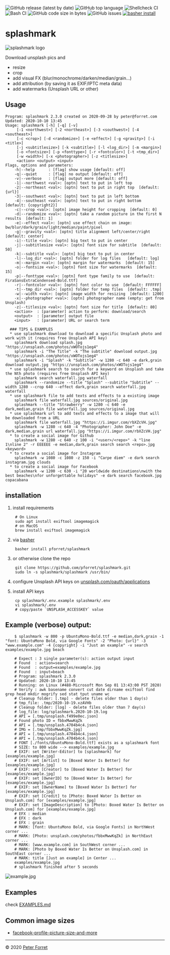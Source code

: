 ![GitHub release (latest by date)](https://img.shields.io/github/v/release/pforret/splashmark)
![GitHub top language](https://img.shields.io/github/languages/top/pforret/splashmark)
![Shellcheck CI](https://github.com/pforret/splashmark/workflows/Shellcheck%20CI/badge.svg) 
![Bash CI](https://github.com/pforret/splashmark/workflows/Bash%20CI/badge.svg)
![GitHub code size in bytes](https://img.shields.io/github/languages/code-size/pforret/splashmark)
![GitHub issues](https://img.shields.io/github/issues-raw/pforret/splashmark)
[![basher install](https://img.shields.io/badge/basher-install-white?logo=gnu-bash&style=flat)](https://basher.gitparade.com/package/)

# splashmark

![splashmark logo](assets/splash.jpg)

Download unsplash pics and
* resize
* crop
* add visual FX (blur/monochrome/darken/median/grain...)
* add attribution (by saving it as EXIF/IPTC meta data)
* add watermarks (Unsplash URL or other)


## Usage

    Program: splashmark 2.3.0 created on 2020-09-28 by peter@forret.com
    Updated: 2020-10-10 13:45
    Usage: splashmark [-h] [-q] [-v] 
         [-1 <northwest>] [-2 <northeast>] [-3 <southwest>] [-4 <southeast>] 
         [-c <crop>] [-d <randomize>] [-e <effect>] [-g <gravity>] [-i <title>] 
         [-j <subtitlesize>] [-k <subtitle>] [-l <log_dir>] [-m <margin>] 
         [-o <fontsize>] [-p <fonttype>] [-r <fontcolor>] [-t <tmp_dir>] 
         [-w <width>] [-x <photographer>] [-z <titlesize>] 
         <action> <output> <input>
    Flags, options and parameters:
        -h|--help      : [flag] show usage [default: off]
        -q|--quiet     : [flag] no output [default: off]
        -v|--verbose   : [flag] output more [default: off]
        -1|--northwest <val>: [optn] text to put in left top
        -2|--northeast <val>: [optn] text to put in right top  [default: {url}]
        -3|--southwest <val>: [optn] text to put in left bottom
        -4|--southeast <val>: [optn] text to put in right bottom  [default: {copyright2}]
        -c|--crop <val>: [optn] image height for cropping  [default: 0]
        -d|--randomize <val>: [optn] take a random picture in the first N results  [default: 1]
        -e|--effect <val>: [optn] use effect chain on image: bw/blur/dark/grain/light/median/paint/pixel
        -g|--gravity <val>: [optn] title alignment left/center/right  [default: center]
        -i|--title <val>: [optn] big text to put in center
        -j|--subtitlesize <val>: [optn] font size for subtitle  [default: 50]
        -k|--subtitle <val>: [optn] big text to put in center
        -l|--log_dir <val>: [optn] folder for log files   [default: log]
        -m|--margin <val>: [optn] margin for watermarks  [default: 15]
        -o|--fontsize <val>: [optn] font size for watermarks  [default: 15]
        -p|--fonttype <val>: [optn] font type family to use  [default: FiraSansExtraCondensed-Bold.ttf]
        -r|--fontcolor <val>: [optn] font color to use  [default: FFFFFF]
        -t|--tmp_dir <val>: [optn] folder for temp files  [default: .tmp]
        -w|--width <val>: [optn] image width for resizing  [default: 1200]
        -x|--photographer <val>: [optn] photographer name (empty: get from Unsplash)
        -z|--titlesize <val>: [optn] font size for title  [default: 80]
        <action>  : [parameter] action to perform: download/search
        <output>  : [parameter] output file
        <input>   : [parameter] URL or search term

      ### TIPS & EXAMPLES
      * use splashmark download to download a specific Unsplash photo and work with it (requires free Unsplash API key)
        splashmark download splash.jpg "https://unsplash.com/photos/xWOTojs1eg4"
        splashmark -i "The Title" -k "The subtitle" download output.jpg "https://unsplash.com/photos/xWOTojs1eg4"
        splashmark -i "Splash" -k "Subtitle" -w 1280 -c 640 -e dark,grain download output.jpg "https://unsplash.com/photos/xWOTojs1eg4"
      * use splashmark search to search for a keyword on Unsplash and take the Nth photo (requires free Unsplash API key)
        splashmark search waterfall.jpg waterfall
        splashmark --randomize --title "Splash" --subtitle "Subtitle" --width 1280 --crop 640 --effect dark,grain search waterfall.jpg waterfall
      * use splashmark file to add texts and effects to a existing image
        splashmark file waterfall.jpg sources/original.jpg
        splashmark --title "Strawberry" -w 1280 -c 640 -e dark,median,grain file waterfall.jpg sources/original.jpg
      * use splashmark url to add texts and effects to a image that will be downloaded from a URL
        splashmark file waterfall.jpg "https://i.imgur.com/rbXZcVH.jpg"
        splashmark -w 1280 -c 640 -4 "Photographer: John Doe" -e dark,median,grain url waterfall.jpg "https://i.imgur.com/rbXZcVH.jpg"
      * to create a social image for Github
        splashmark -w 1280 -c 640 -z 100 -i "<user>/<repo>" -k "line 1\nline 2" -r EEEEEE -e median,dark,grain search search <repo>.jpg <keyword>
      * to create a social image for Instagram
        splashmark -w 1080 -c 1080 -z 150 -i "Carpe diem" -e dark search instagram.jpg clouds
      * to create a social image for Facebook
        splashmark -w 1200 -c 630 -i "20 worldwide destinations\nwith the best beaches\nfor unforgettable holidays" -e dark search facebook.jpg copacabana

## installation

1. install requirements

        # On Linux
        sudo apt install exiftool imagemagick
        # on MacOS
        brew install exiftool imagemagick

2. via [basher](https://github.com/basherpm/basher)

        basher install pforret/splashmark
        
2. or otherwise clone the repo

        git clone https://github.com/pforret/splashmark.git
        sudo ln -s splashmark/splashmark /usr/bin/
        
3. configure Unsplash API keys on [unsplash.com/oauth/applications](https://unsplash.com/oauth/applications)

4. install API keys

        cp splashmark/.env.example splashmark/.env
        vi splashmark/.env
        # copy/paste `UNSPLASH_ACCESSKEY` value
 
## Example (verbose) output:

        $ splashmark -w 800 -p UbuntuMono-Bold.ttf -e median,dark,grain -1 "font: UbuntuMono Bold, via Google Fonts" -2 "Photo: {url}" -3 "www.example.com" -4 {copyright} -i "Just an example" -v search examples/example.jpg beach
        
        # Expect : 3 single parameter(s): action output input 
        # Found  : action=search 
        # Found  : output=examples/example.jpg 
        # Found  : input=beach 
        # Program: splashmark 2.3.0 
        # Updated: 2020-10-10 13:45 
        # Running: on Linux (#488-Microsoft Mon Sep 01 13:43:00 PST 2020) 
        # Verify : awk basename convert cut date dirname exiftool find grep head mkdir mogrify sed stat tput uname wc  
        # Cleanup folder: [.tmp] - delete files older than 1 day(s) 
        # tmp_file: .tmp/2020-10-19.xzAVHb 
        # Cleanup folder: [log] - delete files older than 7 day(s) 
        # log_file: log/splashmark.2020-10-19.log 
        # API = [.tmp/unsplash.f499e0ec.json] 
        # Found photo ID = fbbxMwwKqZk 
        # API = [.tmp/unsplash.4704b4c4.json] 
        # IMG = [.tmp/fbbxMwwKqZk.jpg] 
        # API = [.tmp/unsplash.4704b4c4.json] 
        # API = [.tmp/unsplash.4704b4c4.json] 
        # FONT [./fonts/UbuntuMono-Bold.ttf] exists as a splashmark font 
        # SIZE: to 800 wide --> examples/example.jpg 
        # EXIF: set [Writer-Editor] to [splashmark] for [examples/example.jpg] 
        # EXIF: set [Artist] to [Boxed Water Is Better] for [examples/example.jpg] 
        # EXIF: set [Creator] to [Boxed Water Is Better] for [examples/example.jpg] 
        # EXIF: set [OwnerID] to [Boxed Water Is Better] for [examples/example.jpg] 
        # EXIF: set [OwnerName] to [Boxed Water Is Better] for [examples/example.jpg] 
        # EXIF: set [Credit] to [Photo: Boxed Water Is Better on Unsplash.com] for [examples/example.jpg] 
        # EXIF: set [ImageDescription] to [Photo: Boxed Water Is Better on Unsplash.com] for [examples/example.jpg] 
        # EFX : median 
        # EFX : dark 
        # EFX : grain 
        # MARK: [font: UbuntuMono Bold, via Google Fonts] in NorthWest corner ... 
        # MARK: [Photo: unsplash.com/photos/fbbxMwwKqZk] in NorthEast corner ... 
        # MARK: [www.example.com] in SouthWest corner ... 
        # MARK: [Photo by Boxed Water Is Better on Unsplash.com] in SouthEast corner ... 
        # MARK: title [Just an example] in Center ... 
        examples/example.jpg
        # splashmark finished after 5 seconds

![example.jpg](examples/example.jpg)

## Examples
check [EXAMPLES.md](https://github.com/pforret/splashmark/blob/master/EXAMPLES.md)


## Common image sizes
* [facebook-profile-picture-size-and-more](https://www.godaddy.com/garage/facebook-profile-picture-size-and-more/)
---

&copy; 2020 [Peter Forret](https://github.com/pforret)